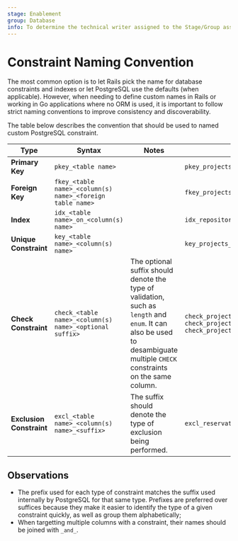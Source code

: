 ```yaml
---
stage: Enablement
group: Database
info: To determine the technical writer assigned to the Stage/Group associated with this page, see https://about.gitlab.com/handbook/engineering/ux/technical-writing/#designated-technical-writers
---
```


# Constraint Naming Convention

The most common option is to let Rails pick the name for database constraints and indexes or let PostgreSQL use the defaults (when applicable). However, when needing to define custom names in Rails or working in Go applications where no ORM is used, it is important to follow strict naming conventions to improve consistency and discoverability.

The table below describes the convention that should be used to named custom PostgreSQL constraint.

| Type                     | Syntax                                                    | Notes                                                                                                                                                                        | Examples                                                                                                          |
|--------------------------|-----------------------------------------------------------|------------------------------------------------------------------------------------------------------------------------------------------------------------------------------|-------------------------------------------------------------------------------------------------------------------|
| **Primary Key**          | `pkey_<table name>`                                       |                                                                                                                                                                              | `pkey_projects`                                                                                                   |
| **Foreign Key**          | `fkey_<table name>_<column(s) name>_<foreign table name>` |                                                                                                                                                                              | `fkey_projects_group_id_groups`                                                                                   |
| **Index**                | `idx_<table name>_on_<column(s) name>`                    |                                                                                                                                                                              | `idx_repositories_on_group_id`                                                                                    |
| **Unique Constraint**    | `key_<table name>_<column(s) name>`                       |                                                                                                                                                                              | `key_projects_group_id_and_name`                                                                                  |
| **Check Constraint**     | `check_<table name>_<column(s) name>_<optional suffix>`   | The optional suffix should denote the type of validation, such as `length` and `enum`. It can also be used to desambiguate multiple `CHECK` constraints on the same column. | `check_projects_name_length`<br />`check_projects_type_enum`<br />`check_projects_admin1_id_and_admin2_id_differ` |
| **Exclusion Constraint** | `excl_<table name>_<column(s) name>_<suffix>`             | The suffix should denote the type of exclusion being performed.                                                                                                              | `excl_reservations_start_at_end_at_no_overlap`                                                                    |

## Observations

- The prefix used for each type of constraint matches the suffix used internally by PostgreSQL for that same type. Prefixes are preferred over suffices because they make it easier to identify the type of a given constraint quickly, as well as group them alphabetically;
- When targetting multiple columns with a constraint, their names should be joined with `_and_`.
